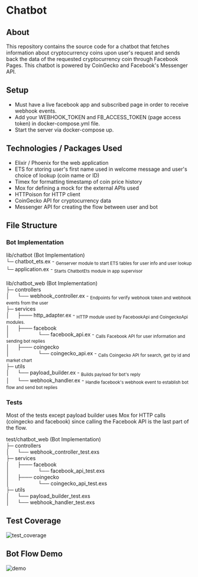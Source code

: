 # Chatbot

## About
This repository contains the source code for a chatbot that fetches information about cryptocurrency coins upon user's request and sends back the data of the requested cryptocurrency coin through Facebook Pages. This chatbot is powered by CoinGecko and Facebook's Messenger API.

## Setup

- Must have a live facebook app and subscribed page in order to receive webhook events.
- Add your WEBHOOK_TOKEN and FB_ACCESS_TOKEN (page access token) in docker-compose.yml file. 
- Start the server via docker-compose up.

## Technologies / Packages Used
- Elixir / Phoenix for the web application
- ETS for storing user's first name used in welcome message and user's choice of lookup (coin name or ID)
- Timex for formatting timestamp of coin price history
- Mox for defining a mock for the external APIs used
- HTTPoison for HTTP client
- CoinGecko API for cryptocurrency data
- Messenger API for creating the flow between user and bot

## File Structure
### Bot Implementation
lib/chatbot (Bot Implementation)\
└─ chatbot_ets.ex - <sub> Genserver module to start ETS tables for user info and user lookup </sub>\
└─ application.ex - <sub> Starts ChatbotEts module in app supervisor </sub>\
<br>
lib/chatbot_web (Bot Implementation)\
├─ controllers\
│  &emsp; └── webhook_controller.ex - <sub> Endpoints for verify webhook token and webhook events from the user </sub>\
├─ services\
│  &emsp; ├─── http_adapter.ex - <sub> HTTP  module used by FacebookApi and CoingeckoApi modules. </sub> \
│  &emsp; ├─── facebook \
│  &emsp;&emsp;&emsp;&emsp;&emsp; └── facebook_api.ex - <sub> Calls Facebook API for user information and sending bot replies </sub>  \
│  &emsp; ├─── coingecko \
│  &emsp;&emsp;&emsp;&emsp;&emsp; └── coingecko_api.ex - <sub> Calls Coingecko API for search, get by id and market chart </sub>  \
├─ utils \
│  &emsp; └── payload_builder.ex - <sub> Builds payload for bot's reply</sub> \
│  &emsp; └── webhook_handler.ex - <sub> Handle facebook's webhook event to establish bot flow and send bot replies </sub>


### Tests
Most of the tests except payload builder uses Mox for HTTP calls (coingecko and facebook) since calling the Facebook API is the last part of the flow.

test/chatbot_web (Bot Implementation)\
├─ controllers\
│  &emsp; └── webhook_controller_test.exs\
├─ services\
│  &emsp; ├─── facebook \
│  &emsp;&emsp;&emsp;&emsp;&emsp; └── facebook_api_test.exs \
│  &emsp; ├─── coingecko \
│  &emsp;&emsp;&emsp;&emsp;&emsp; └── coingecko_api_test.exs \
├─ utils \
│  &emsp; └── payload_builder_test.exs  \
│  &emsp; └── webhook_handler_test.exs

## Test Coverage
![test_coverage](https://i.imgur.com/kSO7jjK.png)

## Bot Flow Demo
![demo](https://github.com/jbrb/chatbot/blob/master/demo.gif)
